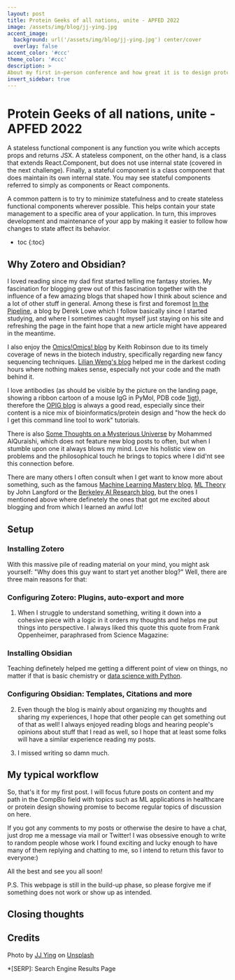 ```yaml
---
layout: post
title: Protein Geeks of all nations, unite - APFED 2022
image: /assets/img/blog/jj-ying.jpg
accent_image: 
  background: url('/assets/img/blog/jj-ying.jpg') center/cover
  overlay: false
accent_color: '#ccc'
theme_color: '#ccc'
description: >
About my first in-person conference and how great it is to design proteins
invert_sidebar: true
---
```


# Protein Geeks of all nations, unite - APFED 2022
A stateless functional component is any function you write which accepts props and returns JSX. A stateless component, on the other hand, is a class that extends React.Component, but does not use internal state (covered in the next challenge). Finally, a stateful component is a class component that does maintain its own internal state. You may see stateful components referred to simply as components or React components.

A common pattern is to try to minimize statefulness and to create stateless functional components wherever possible. This helps contain your state management to a specific area of your application. In turn, this improves development and maintenance of your app by making it easier to follow how changes to state affect its behavior.


* toc
{:toc}


## Why Zotero and Obsidian?
I loved reading since my dad first started telling me fantasy stories. My fascination for blogging grew out of this fascination together with the influence of a few amazing blogs that shaped how I think about science and a lot of other stuff in general. Among these is first and foremost [In the Pipeline](https://www.science.org/blogs/pipeline), a blog by Derek Lowe which I follow basically since I started studying, and where I sometimes caught myself just staying on his site and refreshing the page in the faint hope that a new article might have appeared in the meantime.

I also enjoy the [Omics!Omics! blog](http://omicsomics.blogspot.com/) by Keith Robinson due to its timely coverage of news in the biotech industry, specifically regarding new fancy sequencing techniques. [Lilian Weng's blog](https://lilianweng.github.io/) helped me in the darkest coding hours where nothing makes sense, especially not your code and the math behind it. 

I love antibodies (as should be visible by the picture on the landing page, showing a ribbon cartoon of a mouse IgG in PyMol, PDB code [1igt](https://www.rcsb.org/structure/1igt)), therefore the [OPIG blog](https://www.blopig.com/blog/) is always a good read, especially since their content is a nice mix of bioinformatics/protein design and "how the heck do I get this command line tool to work" tutorials.

There is also [Some Thoughts on a Mysterious Universe](https://moalquraishi.wordpress.com/) by Mohammed AlQuraishi, which does not feature new blog posts to often, but when I stumble upon one it always blows my mind. Love his holistic view on problems and the philosophical touch he brings to topics where I did'nt see this connection before.

There are many others I often consult when I get want to know more about something, such as the famous [Machine Learning Mastery blog](https://machinelearningmastery.com/about/), [ML Theory](https://hunch.net/) by John Langford or the [Berkeley AI Research blog](https://bair.berkeley.edu/blog/), but the ones I mentioned above where definetely the ones that got me excited about blogging and from which I learned an awful lot!


## Setup

### Installing Zotero
With this massive pile of reading material on your mind, you might ask yourself: "Why does this guy want to start yet another blog?" Well, there are three main reasons for that:

### Configuring Zotero: Plugins, auto-export and more

1) When I struggle to understand something, writing it down into a cohesive piece with a logic in it orders my thoughts and helps me put things into perspective. I always liked this quote this quote from Frank Oppenheimer, paraphrased from Science Magazine:

### Installing Obsidian

Teaching definetely helped me getting a different point of view on things, no matter if that is basic chemistry or [data science with Python](https://github.com/kierandidi/Python_for_Biochemists).

### Configuring Obsidian: Templates, Citations and more

2) Even though the blog is mainly about organizing my thoughts and sharing my experiences, I hope that other people can get something out of that as well! I always enjoyed reading blogs and hearing people's opinions about stuff that I read as well, so I hope that at least some folks will have a similar experience reading my posts.

3) I missed writing so damn much.

## My typical workflow
So, that's it for my first post. I will focus future posts on content and my path in the CompBio field with topics such as ML applications in healthcare or protein design showing promise to become regular topics of discussion on here. 

If you got any comments to my posts or otherwise the desire to have a chat, just drop me a message via mail or Twitter! I was obsessive enough to write to random people whose work I found exciting and lucky enough to have many of them replying and chatting to me, so I intend to return this favor to everyone:) 

All the best and see you all soon!

P.S. This webpage is still in the build-up phase, so please forgive me if something does not work or show up as intended.


## Closing thoughts

## Credits

<span>Photo by <a href="https://unsplash.com/@jjying?utm_source=unsplash&amp;utm_medium=referral&amp;utm_content=creditCopyText">JJ Ying</a> on <a href="https://unsplash.com/?utm_source=unsplash&amp;utm_medium=referral&amp;utm_content=creditCopyText">Unsplash</a></span>

*[SERP]: Search Engine Results Page
